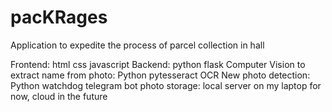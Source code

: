 # pacKRages
Application to expedite the process of parcel collection in hall 

Frontend: html css javascript 
Backend: python flask
Computer Vision to extract name from photo: Python pytesseract OCR 
New photo detection: Python watchdog 
telegram bot
photo storage: local server on my laptop for now, cloud in the future 

